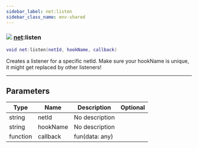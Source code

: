 ```yaml
---
sidebar_label: net:listen
sidebar_class_name: env-shared
---
```


### ![](/img/wiki/shared.png) [net](../net/README.md):listen

```lua
void net:listen(netId, hookName, callback)
```

Creates a listener for a specific netId. Make sure your hookName is unique, it might get replaced by other listeners!<br/>

-----------------
## Parameters

| Type   | Name | Description | Optional |
| ------ | ---- | ----------- | -------: |
| string | netId | No description |   |
| string | hookName | No description |   |
| function | callback | fun(data: any) |   |
